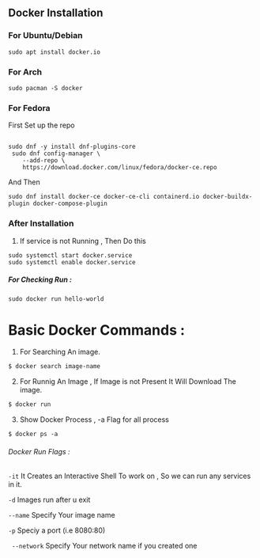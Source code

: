 ## Docker Installation


### For Ubuntu/Debian
```
sudo apt install docker.io
```
### For Arch 
```
sudo pacman -S docker
```

### For Fedora 

First Set up the repo

```

sudo dnf -y install dnf-plugins-core
 sudo dnf config-manager \
    --add-repo \
    https://download.docker.com/linux/fedora/docker-ce.repo
```

And Then

```
sudo dnf install docker-ce docker-ce-cli containerd.io docker-buildx-plugin docker-compose-plugin

```

### After Installation
1. If service is not Running , Then Do this 
```
sudo systemctl start docker.service
sudo systemctl enable docker.service
```
##### For Checking Run :
```
sudo docker run hello-world 
```

# Basic Docker Commands :
1. For Searching An image.
```bash
$ docker search image-name  
```
2. For Runnig An Image , If Image is not Present It Will Download The image.
```bash
$ docker run
```
3. Show Docker Process , -a Flag for all process
```
$ docker ps -a 
```


###### Docker Run Flags :
`` -it ``
It Creates an Interactive Shell To work on , So we can run any services in it.

`` -d ``
Images run after u exit 

`` --name ``
Specify Your image name 

`` -p ``
Speciy a port (i.e 8080:80)

``  --network ``
Specify Your network name if you created one 

 
  
